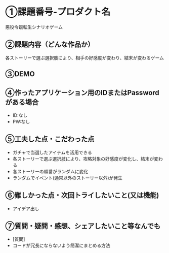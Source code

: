 # ①課題番号-プロダクト名

悪役令嬢転生シナリオゲーム

## ②課題内容（どんな作品か）

各ストーリーで選ぶ選択肢により、相手の好感度が変わり、結末が変わるゲーム

## ③DEMO

[](https://onyanyada.github.io/kadai02_janken_rich/)

## ④作ったアプリケーション用のIDまたはPasswordがある場合

- ID:なし
- PW:なし

## ⑤工夫した点・こだわった点

- ガチャで当選したアイテムを活用できる
- 各ストーリーで選ぶ選択肢により、攻略対象の好感度が変化し、結末が変わる
- 各ストーリーの順番がランダムに変化
- ランダムでイベント(通常以外のストーリー以外)が発生
  
## ⑥難しかった点・次回トライしたいこと(又は機能)

- アイデア出し

## ⑦質問・疑問・感想、シェアしたいこと等なんでも

- [質問]
- コードが冗長にならないよう簡潔にまとめる方法
